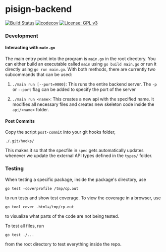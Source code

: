 # pisign-backend
[![Build Status](https://travis-ci.org/pisign/pisign-backend.svg?branch=master)](https://travis-ci.org/pisign/pisign-backend)
[![codecov](https://codecov.io/gh/pisign/pisign-backend/branch/master/graph/badge.svg)](https://codecov.io/gh/pisign/pisign-backend)
[![License: GPL v3](https://img.shields.io/badge/License-GPLv3-blue.svg)](https://www.gnu.org/licenses/gpl-3.0)

### Development

#### Interacting with `main.go`
The main entry point into the program is `main.go` in the root directory. You can either build an executable called
`main` using `go build main.go` or run it directly using `go run main.go`. With both methods, there are currently
two subcommands that can be used:

1) `./main run [--port=9000]`: This runs the entire backend server. The `-p` or `--port` flag can be
added to specify the port of the server

2) `./main run <name>`: This creates a new api with the specified name. It modifies all necessary files
and creates new skeleton code inside the `api/<name>` folder.


#### Post Commits

Copy the script `post-commit` into your git hooks folder, 

`./.git/hooks/`

This makes it so that the specfile in `spec` gets automatically updates whenever we update the 
external API types defined in the `types/` folder.


### Testing 

When testing a specific package, inside the package's directory, use 

`go test -coverprofile /tmp/cp.out`

to run tests and show test coverage. To view the coverage in a browser, use 

`go tool cover -html=/tmp/cp.out` 

to visualize what parts of the code are not being tested.

To test all files, run 

`go test ./...`

from the root directory to test everything inside the repo. 
